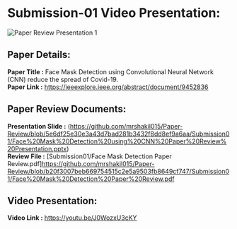 
# Submission-01 Video Presentation:
![Paper Review Presentation 1](https://user-images.githubusercontent.com/98937877/228847335-f80344cb-2eb3-4e56-b878-0df5e87ecd6d.jpg)
## Paper Details: 
**Paper Title         :** Face Mask Detection using Convolutional Neural Network (CNN) reduce the spread of Covid-19.</br>
**Paper Link          :** https://ieeexplore.ieee.org/abstract/document/9452836
## Paper Review Documents:
**Presentation Slide  :** (https://github.com/mrshakil015/Paper-Review/blob/5e6df25e30e3a43d7bad281b3432f8dd8ef9a6aa/Submission01/Face%20Mask%20Detection%20using%20CNN%20Paper%20Review%20Presentation.pptx)
</br>**Review File         :** [Submission01/Face Mask Detection Paper Review.pdf]https://github.com/mrshakil015/Paper-Review/blob/b20f3007beb669754515c2e5a9503fb8649cf747/Submission01/Face%20Mask%20Detection%20Paper%20Review.pdf
## Video Presentation: 
**Video Link          :** https://youtu.be/J0WozxU3cKY



